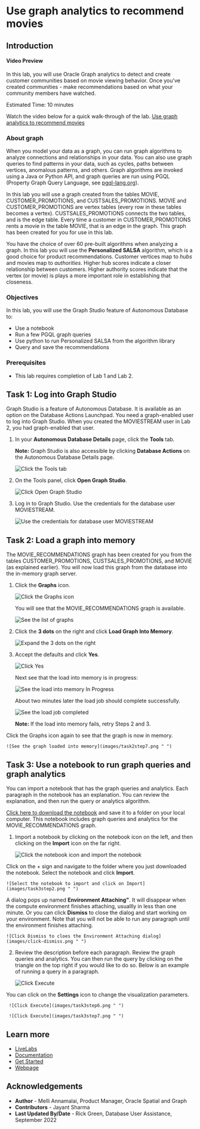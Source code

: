 # Use graph analytics to recommend movies

## Introduction

#### Video Preview

<!--[](youtube:6ik6ahjmYQQ)-->

In this lab, you will use Oracle Graph analytics to detect and create customer communities based on movie viewing behavior. Once you've created communities - make recommendations based on what your community members have watched.

Estimated Time: 10 minutes

Watch the video below for a quick walk-through of the lab.
[Use graph analytics to recommend movies](videohub:1_ret5ywcn)

### About graph
When you model your data as a graph, you can run graph algorithms to analyze connections and relationships in your data. You can also use graph queries to find patterns in your data, such as cycles, paths between vertices, anomalous patterns, and others. Graph algorithms are invoked using a Java or Python API, and graph queries are run using PGQL (Property Graph Query Language, see [pgql-lang.org](https://pgql-lang.org)).

In this lab you will use a graph created from the tables MOVIE, CUSTOMER\_PROMOTIONS, and CUSTSALES\_PROMOTIONS. MOVIE and CUSTOMER\_PROMOTIONS are vertex tables (every row in these tables becomes a vertex). CUSTSALES\_PROMOTIONS connects the two tables, and is the edge table. Every time a customer in CUSTOMER\_PROMOTIONS rents a movie in the table MOVIE, that is an edge in the graph. This graph has been created for you for use in this lab.  

You have the choice of over 60 pre-built algorithms when analyzing a graph. In this lab you will use the **Personalized SALSA** algorithm, which is a good choice for product recommendations. Customer vertices map to *hubs* and movies map to *authorities*. Higher hub scores indicate a closer relationship between customers. Higher authority scores indicate that the vertex (or movie) is plays a more important role in establishing that closeness.

### Objectives

In this lab, you will use the Graph Studio feature of Autonomous Database to:
* Use a notebook
* Run a few PGQL graph queries
* Use python to run Personalized SALSA from the algorithm library
* Query and save the recommendations

### Prerequisites

- This lab requires completion of Lab 1 and Lab 2.

## Task 1: Log into Graph Studio

Graph Studio is a feature of Autonomous Database. It is available as an option on the Database Actions Launchpad. You need a graph-enabled user to log into Graph Studio. When you created the MOVIESTREAM user in Lab 2, you had graph-enabled that user.

1. In your **Autonomous Database Details** page, click the **Tools** tab.

    **Note:** Graph Studio is also accessible by clicking **Database Actions** on the Autonomous Database Details page.

    ![Click the Tools tab](images/click-tools-tab.png " ")    

2. On the Tools panel, click **Open Graph Studio**.

    ![Click Open Graph Studio](images/graphstudiofixed.png " ")

2. Log in to Graph Studio. Use the credentials for the database user MOVIESTREAM.

    ![Use the credentials for database user MOVIESTREAM](images/graph-login.png " ")

## Task 2: Load a graph into memory

The MOVIE_RECOMMENDATIONS graph has been created for you from the tables CUSTOMER\_PROMOTIONS, CUSTSALES\_PROMOTIONS, and MOVIE (as explained earlier).  You will now load this graph from the database into the in-memory graph server.  

1. Click the **Graphs** icon.

    ![Click the Graphs icon](images/task2step1.png " ")

    You will see that the MOVIE_RECOMMENDATIONS graph is available.

    ![See the list of graphs](images/task2step2.png " ")

2. Click the **3 dots** on the right and click **Load Graph Into Memory**.

    ![Expand the 3 dots on the right](images/task2step3.png " ")

3. Accept the defaults and click **Yes**.  

    ![Click Yes](images/task2step4.png " ")

    Next see that the load into memory is in progress:  

    ![See the load into memory In Progress](images/task2step5.png " ")

    About two minutes later the load job should complete successfully.

    ![See the load job completed](images/task2step6.png " ")

    **Note:** If the load into memory fails, retry Steps 2 and 3.

 Click the Graphs icon again to see that the graph is now in memory.  

    ![See the graph loaded into memory](images/task2step7.png " ")

## Task 3: Use a notebook to run graph queries and graph analytics

 You can import a notebook that has the graph queries and analytics. Each paragraph in the notebook has an explanation.  You can review the explanation, and then run the query or analytics algorithm.   

  [Click here to download the notebook](files/movie_recommendations_psalsa.dsnb) and save it to a folder on your local computer.  This notebook includes graph queries and analytics for the MOVIE_RECOMMENDATIONS graph.

 1. Import a notebook by clicking on the notebook icon on the left, and then clicking on the **Import** icon on the far right.

    ![Click the notebook icon and import the notebook](images/task3step1.png " ")

 Click on the + sign and navigate to the folder where you just downloaded the notebook.  Select the notebook and click **Import**.

    ![Select the notebook to import and click on Import](images/task3step2.png " ")

 A dialog pops up named **Environment Attaching"**. It will disappear when the compute environment finishes attaching, usuallly in less than one minute. Or you can click **Dismiss** to close the dialog and start working on your environment. Note that you will not be able to run any paragraph until the environment finishes attaching.

    ![Click Dismiss to cloes the Environment Attaching dialog](images/click-dismiss.png " ")

 2. Review the description before each paragraph.   Review the graph queries and analytics.   You can then run the query by clicking on the triangle on the top right if you would like to do so.  Below is an example of running a query in a paragraph.  

     ![Click Execute](images/task3step4.png " ")

 You can click on the **Settings** icon to change the visualization parameters.

     ![Click Execute](images/task3step6.png " ")

     ![Click Execute](images/task3step7.png " ")

## Learn more

* [LiveLabs](https://apexapps.oracle.com/pls/apex/dbpm/r/livelabs/view-workshop?wid=758&clear=180&session=900372122498)
* [Documentation](https://docs.oracle.com/en/cloud/paas/autonomous-database/graph-studio.html)
* [Get Started](https://www.oracle.com/autonomous-database/graph/get-started/)
* [Webpage](https://www.oracle.com/database/graph/)

## Acknowledgements
* **Author** - Melli Annamalai, Product Manager, Oracle Spatial and Graph
* **Contributors** -  Jayant Sharma
* **Last Updated By/Date** - Rick Green, Database User Assistance, September 2022

